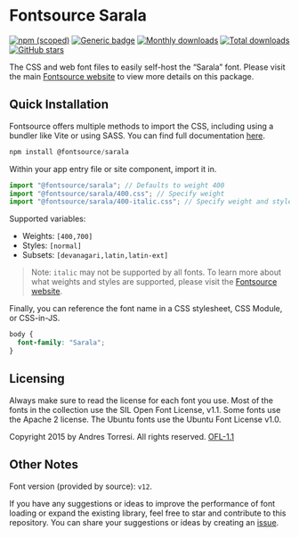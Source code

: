 # Fontsource Sarala

[![npm (scoped)](https://img.shields.io/npm/v/@fontsource/sarala?color=brightgreen)](https://www.npmjs.com/package/@fontsource/sarala) [![Generic badge](https://img.shields.io/badge/fontsource-passing-brightgreen)](https://github.com/fontsource/fontsource) [![Monthly downloads](https://badgen.net/npm/dm/@fontsource/sarala)](https://github.com/fontsource/fontsource) [![Total downloads](https://badgen.net/npm/dt/@fontsource/sarala)](https://github.com/fontsource/fontsource) [![GitHub stars](https://img.shields.io/github/stars/fontsource/fontsource.svg?style=social&label=Star)](https://github.com/fontsource/fontsource/stargazers)

The CSS and web font files to easily self-host the “Sarala” font. Please visit the main [Fontsource website](https://fontsource.org/fonts/sarala) to view more details on this package.

## Quick Installation

Fontsource offers multiple methods to import the CSS, including using a bundler like Vite or using SASS. You can find full documentation [here](https://fontsource.org/docs/getting-started/introduction).

```javascript
npm install @fontsource/sarala
```

Within your app entry file or site component, import it in.

```javascript
import "@fontsource/sarala"; // Defaults to weight 400
import "@fontsource/sarala/400.css"; // Specify weight
import "@fontsource/sarala/400-italic.css"; // Specify weight and style
```

Supported variables:
- Weights: `[400,700]`
- Styles: `[normal]`
- Subsets: `[devanagari,latin,latin-ext]`

> Note: `italic` may not be supported by all fonts. To learn more about what weights and styles are supported, please visit the [Fontsource website](https://fontsource.org/fonts/sarala).

Finally, you can reference the font name in a CSS stylesheet, CSS Module, or CSS-in-JS.

```css
body {
  font-family: "Sarala";
}
```

## Licensing
Always make sure to read the license for each font you use. Most of the fonts in the collection use the SIL Open Font License, v1.1. Some fonts use the Apache 2 license. The Ubuntu fonts use the Ubuntu Font License v1.0.

Copyright 2015 by Andres Torresi. All rights reserved.
[OFL-1.1](https://openfontlicense.org)

## Other Notes
Font version (provided by source): `v12`.

If you have any suggestions or ideas to improve the performance of font loading or expand the existing library, feel free to star and contribute to this repository. You can share your suggestions or ideas by creating an [issue](https://github.com/fontsource/fontsource/issues).